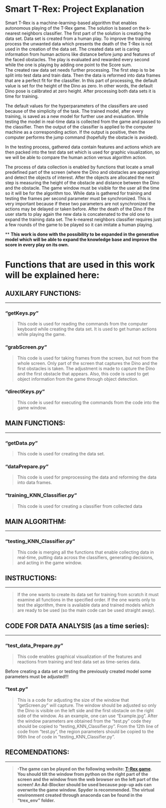 # Smart T-Rex: Project Explanation

Smart T-Rex is a machine-learning-based algorithm that enables autonomous playing of the T-Rex game. The solution is based on the k-nearest neighbors classifier. The first part of the solution is creating the data set. Data set is created from a human play. To improve the training process the unwanted data which presents the death of the T-Rex is not used in the creation of the data set. The created data set is caring information from human actions like distance before jump and features of the faced obstacles. The play is evaluated and rewarded every second while the one is playing by adding one point to the Score sum.\
The created raw data set needs further processing. The first step is to be split into test data and train data. Then the data is reformed into data frames that are a perfect fit for the classifier. In this part of processing, the default value is set for the height of the Dino as zero. In other words, the default Dino pose is calibrated at zero height. After processing both data sets it is time for training.

The default values for the hyperparameters of the classifiers are used because of the simplicity of the task. The trained model, after every training, is saved as a new model for further use and evaluation. While testing the model in real-time data is collected from the game and passed to the classifier. Then the output of the classifier is applied to the computer machine as a corresponding action. If the output is positive, then the computer performs the jump command (hopefully the obstacle is avoided).

In the testing process, gathered data contain features and actions which are then packed into the test data set which is used for graphic visualization, so we will be able to compare the human action versus algorithm action.

The process of data collection is enabled by functions that locate a small predefined part of the screen (where the Dino and obstacles are appearing) and detect the objects of interest. After the objects are allocated the next step is measuring the height of the obstacle and distance between the Dino and the obstacle. The game window must be visible for the user all the time so it will be for the algorithm too. While data is gathered for training and testing the frames per second parameter must be synchronized. This is very important because if these two parameters are not synchronized the actions may be delayed or taken before. After the death of the Dino if the user starts to play again the new data is concatenated to the old one to expand the training data set. The k-nearest neighbors classifier requires just a few rounds of the game to be played so it can imitate a human playing.

** **This work is done with the possibility to be expanded in the generative model which will be able to expand the knowledge base and improve the score in every play on its own.**

# Functions that are used in this work will be explained here:
## AUXILARY FUNCTIONS:
---
### “getKeys.py” 
> This code is used for reading the commands from the computer keyboard while creating the data set. It is used to get human actions while playing the game.
### “grabScreen.py”

> This code is used for taking frames from the screen, but not from the whole screen. Only part of the screen that captures the Dino and the first obstacles is taken. The adjustment is made to capture the Dino and the first obstacle that appears. Also, this code is used to get object information from the game through object detection.
### “directKeys.py”
> This code is used for executing the commands from the code into the game window.
##  MAIN FUNCTIONS:
---
### “getData.py”
> This code is used for creating the data set.
### “dataPrepare.py”
> This code is used for preprocessing the data and reforming the data into data frames.
### “training_KNN_Classifier.py”
> This code is used for creating a classifier from collected data
## MAIN ALGORITHM:
---
### “testing_KNN_Classifier.py”
> This code is merging all the functions that enable collecting data in real-time, putting data across the classifiers, generating decisions, and acting in the game window.
## INSTRUCTIONS: 
---
> If the one wants to create its data set for training from scratch it must examine all functions in the specified order. If the one wants only to test the algorithm, there is available data and trained models which are ready to be used (so the main code can be used straight away).
##  CODE FOR DATA ANALYSIS (as a time series):
---
### “test_data_Prepare.py”
> This code enables graphical visualization of the features and reactions from training and test data set as time-series data. 


Before creating a data set or testing the previously created model some parameters must be adjusted!!!
### “test.py”
> This is a code for adjusting the size of the window that “getScreen.py” will capture. The window should be adjusted so only the Dino is visible on the left side and the first obstacle on the right side of the window. As an example, one can use “Example.jpg”. After the window parameters are obtained from the “test.py” code they should be copied to “testing_KNN_Classifier.py”. From the 12th line of code from “test.py”, the region parameters should be copied to the 96th line of code in “testing_KNN_Classifier.py”.
##  RECOMENDATIONS: 
---
> **-The game can be played on the following website: [T-Rex game](http://www.trex-game.skipser.com/). You should tilt the window from python on the right part of the screen and the window from the web browser on the left part of the screen! An Ad-Blocker should be used because pop-up ads can overwrite the game window. Spyder is recommended. The virtual environment created through anaconda can be found in the “trex_env” folder.**


